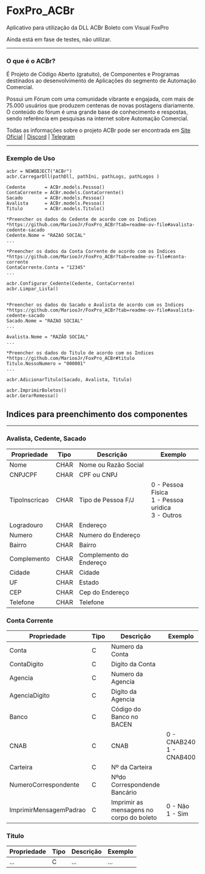 # FoxPro_ACBr
Aplicativo para utilização da DLL ACBr Boleto com Visual FoxPro

Ainda está em fase de testes, não utilizar.

------------
### O que é o ACBr?
É Projeto de Código Aberto (gratuito), de Componentes e Programas destinados ao desenvolvimento de Aplicações do segmento de Automação Comercial.

Possui um Fórum com uma comunidade vibrante e engajada, com mais de 75.000 usuários que produzem centenas de novas postagens diariamente. O conteúdo do fórum é uma grande base de conhecimento e respostas, sendo referência em pesquisas na internet sobre Automação Comercial.

Todas as informações sobre o projeto ACBr pode ser encontrada em [Site Oficial](https://projetoacbr.com.br/sobre/ "Site Oficial") | [Discord](https://discord.com/invite/acbr "Discord") | [Telegram](https://t.me/ACBrDev "Telegram")

------------

### Exemplo de Uso
```
acbr = NEWOBJECT("ACBr")
acbr.CarregarDll(pathDll, pathIni, pathLogs, pathLogos )

Cedente       = ACBr.models.Pessoa()
ContaCorrente = ACBr.models.ContaCorrente()
Sacado        = ACBr.models.Pessoa()
Avalista      = ACBr.models.Pessoa()
Titulo        = ACBr.models.Titulo()

*Preencher os dados do Cedente de acordo com os Indices
*https://github.com/MariooJr/FoxPro_ACBr?tab=readme-ov-file#avalista-cedente-sacado
Cedente.Nome = "RAZAO SOCIAL"
...

*Preencher os dados da Conta Corrente de acordo com os Indices
*https://github.com/MariooJr/FoxPro_ACBr?tab=readme-ov-file#conta-corrente
ContaCorrente.Conta = "12345"
...

acbr.Configurar_Cedente(Cedente, ContaCorrente)
acbr.Limpar_Lista()


*Preencher os dados do Sacado e Avalista de acordo com os Indices
*https://github.com/MariooJr/FoxPro_ACBr?tab=readme-ov-file#avalista-cedente-sacado
Sacado.Nome = "RAZAO SOCIAL"
...

Avalista.Nome = "RAZÃO SOCIAL"
...

*Preencher os dados do Titulo de acordo com os Indices
*https://github.com/MariooJr/FoxPro_ACBr#titulo
Titulo.NossoNumero = "000001"
...

acbr.AdicionarTitulo(Sacado, Avalista, Titulo)

acbr.ImprimirBoletos()
acbr.GerarRemessa()
```

## Indices para preenchimento dos componentes
------------
### Avalista, Cedente, Sacado
|  Propriedade | Tipo  |Descrição   |Exemplo   |
| ------------ | ------------ | ------------ | ------------ |
| Nome | CHAR  | Nome ou Razão Social  |   |
|  CNPJCPF|CHAR   | CPF ou CNPJ  |   |
| TipoInscricao|CHAR   | Tipo de Pessoa F/J  | 0 - Pessoa Fisica<br/> 1 - Pessoa uridica<br/> 3 - Outros  |
| Logradouro  | CHAR  | Endereço  |   |
|  Numero |CHAR   | Numero do Endereço  |   |
| Bairro  | CHAR  | Bairro  |   |
|  Complemento |CHAR   | Complemento do Endereço  |   |
| Cidade |CHAR   | Cidade  |   |
| UF  |CHAR   | Estado  |   |
| CEP  | CHAR  |Cep do Endereço   |   |
|  Telefone | CHAR  | Telefone  |   |

### Conta Corrente
|  Propriedade | Tipo  |Descrição   |Exemplo   |
| ------------ | ------------ | ------------ | ------------ |
| Conta  | C  | Numero da Conta  |   |
| ContaDigito| C  | Digito da Conta  |   |
| Agencia | C  | Numero da Agencia  |   |
|AgenciaDigito| C  |  Digito da Agencia  |   |
| Banco  | C  | Código do Banco no BACEN  |   |
| CNAB  | C  |  CNAB | 0 - CNAB240<br/> 1 - CNAB400 |
| Carteira  | C  | Nº da Carteira  |   |
| NumeroCorrespondente   | C  | Nºdo Correspondende Bancário  |   |
| ImprimirMensagemPadrao  | C | Imprimir as mensagens no corpo do boleto  |  0 - Não<br/>1 - Sim |

### Titulo
|  Propriedade | Tipo  |Descrição   |Exemplo   |
| ------------ | ------------ | ------------ | ------------ |
| ...  | C  | ...  | ...  |

